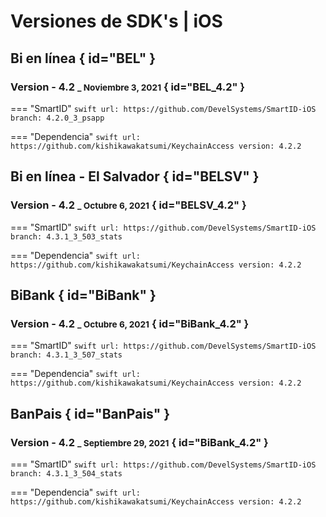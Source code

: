 # Versiones de SDK's | iOS

## Bi en línea { id="BEL" }

### Version - 4.2 <small>_ Noviembre 3, 2021</small> { id="BEL_4.2" }

=== "SmartID"
    ``` swift
    url: https://github.com/DevelSystems/SmartID-iOS
    branch: 4.2.0_3_psapp
    ```

=== "Dependencia"
    ``` swift
    url: https://github.com/kishikawakatsumi/KeychainAccess
    version: 4.2.2
    ```

<!-- ## BiBanking { id="BiBanking" } -->

## Bi en línea - El Salvador { id="BELSV" }

### Version - 4.2 <small>_ Octubre 6, 2021</small> { id="BELSV_4.2" }

=== "SmartID"
    ``` swift
    url: https://github.com/DevelSystems/SmartID-iOS
    branch: 4.3.1_3_503_stats
    ```

=== "Dependencia"
    ``` swift
    url: https://github.com/kishikawakatsumi/KeychainAccess
    version: 4.2.2
    ```

## BiBank { id="BiBank" }

### Version - 4.2 <small>_ Octubre 6, 2021</small> { id="BiBank_4.2" }
=== "SmartID"
    ``` swift
    url: https://github.com/DevelSystems/SmartID-iOS
    branch: 4.3.1_3_507_stats
    ```

=== "Dependencia"
    ``` swift
    url: https://github.com/kishikawakatsumi/KeychainAccess
    version: 4.2.2
    ```

## BanPais { id="BanPais" }

### Version - 4.2 <small>_ Septiembre 29, 2021</small> { id="BiBank_4.2" }

=== "SmartID"
    ``` swift
    url: https://github.com/DevelSystems/SmartID-iOS
    branch: 4.3.1_3_504_stats
    ```

=== "Dependencia"
    ``` swift
    url: https://github.com/kishikawakatsumi/KeychainAccess
    version: 4.2.2
    ```